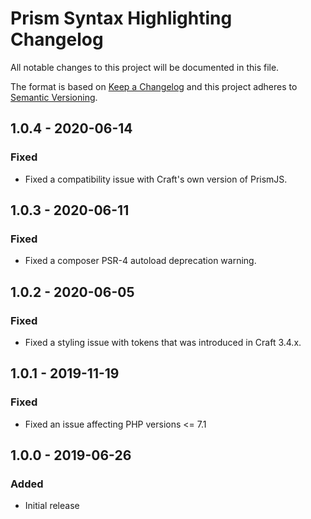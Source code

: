 # Prism Syntax Highlighting Changelog

All notable changes to this project will be documented in this file.

The format is based on [Keep a Changelog](http://keepachangelog.com/) and this project adheres to [Semantic Versioning](http://semver.org/).

## 1.0.4 - 2020-06-14
### Fixed
- Fixed a compatibility issue with Craft's own version of PrismJS.

## 1.0.3 - 2020-06-11
### Fixed
- Fixed a composer PSR-4 autoload deprecation warning.

## 1.0.2 - 2020-06-05
### Fixed
- Fixed a styling issue with tokens that was introduced in Craft 3.4.x.

## 1.0.1 - 2019-11-19
### Fixed
- Fixed an issue affecting PHP versions <= 7.1

## 1.0.0 - 2019-06-26
### Added
- Initial release

